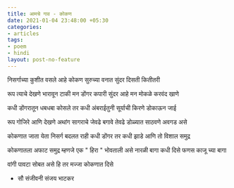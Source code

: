 ```yaml
---
title: आमचे गाव - कोकण
date: 2021-01-04 23:48:00 +05:30
categories:
- articles
tags:
- poem
- hindi
layout: post-no-feature
---
```


निसर्गाच्या कुशीत
वसले आहे कोकण
सुरुच्या वनात
सुंदर दिसती कितीतरी

रूप त्याचे देखणे
भारावून टाकी मन
डोंगर  कपारी सुंदर आहे
मन मोकळे करवंद खाणे

कधी डोंगरातून
धबधबा कोसले
तर कधी अंबराईतुनी
सूर्याची किरणे डोकाऊन जाई

रूप गोजिरे आणि देखणे
अथांग सागराचे जेवढे
बगावे तेवढे डोळ्यात साठवणे
अवगड असे

कोकणात जाता येता
निसर्ग बदलत राही
कधी डोंगर तर कधी झाडे
आणि तो विशाल समुद्र

कोकणातला अफाट समुद्र
म्हणजे एक " हिरा "
भोवताली असे नारळी बागा
कधी दिसे फणस काजू च्या  बागा

वांगी पावटा सोबत असे
हि तर मज्जा कोकणात दिसे


- सौ संजीवनी संजय भाटकर